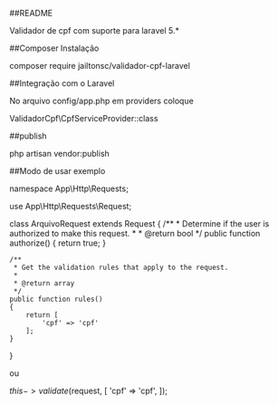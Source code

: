 ##README

Validador de cpf com suporte para laravel 5.*

##Composer Instalação

composer require jailtonsc/validador-cpf-laravel

##Integração com o Laravel

No arquivo config/app.php em providers coloque

ValidadorCpf\CpfServiceProvider::class

##publish

php artisan vendor:publish


##Modo de usar exemplo

namespace App\Http\Requests;

use App\Http\Requests\Request;

class ArquivoRequest extends Request
{
    /**
     * Determine if the user is authorized to make this request.
     *
     * @return bool
     */
    public function authorize()
    {
        return true;
    }

    /**
     * Get the validation rules that apply to the request.
     *
     * @return array
     */
    public function rules()
    {
        return [
            'cpf' => 'cpf'
        ];
    }
}


ou


$this->validate($request, [
        'cpf' => 'cpf',
    ]);

